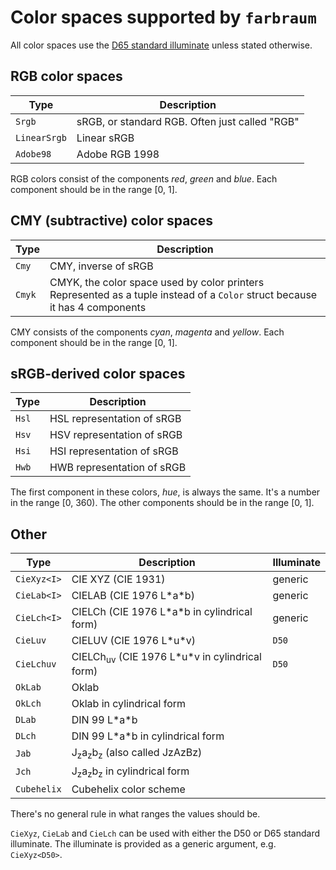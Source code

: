 # Color spaces supported by `farbraum`

All color spaces use the
[D65 standard illuminate](https://en.wikipedia.org/wiki/Illuminant_D65) unless
stated otherwise.

## RGB color spaces

| Type         | Description                                    |
| ------------ | ---------------------------------------------- |
| `Srgb`       | sRGB, or standard RGB. Often just called "RGB" |
| `LinearSrgb` | Linear sRGB                                    |
| `Adobe98`    | Adobe RGB 1998                                 |

RGB colors consist of the components _red_, _green_ and _blue_. Each component
should be in the range [0, 1].

## CMY (subtractive) color spaces

| Type   | Description                                                                                                                    |
| ------ | ------------------------------------------------------------------------------------------------------------------------------ |
| `Cmy`  | CMY, inverse of sRGB                                                                                                           |
| `Cmyk` | CMYK, the color space used by color printers<br>Represented as a tuple instead of a `Color` struct because it has 4 components |

CMY consists of the components _cyan_, _magenta_ and _yellow_. Each component
should be in the range [0, 1].

## sRGB-derived color spaces

| Type  | Description                |
| ----- | -------------------------- |
| `Hsl` | HSL representation of sRGB |
| `Hsv` | HSV representation of sRGB |
| `Hsi` | HSI representation of sRGB |
| `Hwb` | HWB representation of sRGB |

The first component in these colors, _hue_, is always the same. It's a number in
the range [0, 360). The other components should be in the range [0, 1].

## Other

| Type        | Description                                                  | Illuminate |
| ----------- | ------------------------------------------------------------ | ---------- |
| `CieXyz<I>` | CIE XYZ (CIE 1931)                                           | generic    |
| `CieLab<I>` | CIELAB (CIE 1976 L\*a*b)                                     | generic    |
| `CieLch<I>` | CIELCh (CIE 1976 L\*a*b in cylindrical form)                 | generic    |
| `CieLuv`    | CIELUV (CIE 1976 L\*u*v)                                     | `D50`      |
| `CieLchuv`  | CIELCh<sub>uv</sub> (CIE 1976 L\*u*v in cylindrical form)    | `D50`      |
| `OkLab`     | Oklab                                                        |            |
| `OkLch`     | Oklab in cylindrical form                                    |            |
| `DLab`      | DIN 99 L\*a*b                                                |            |
| `DLch`      | DIN 99 L\*a*b in cylindrical form                            |            |
| `Jab`       | J<sub>z</sub>a<sub>z</sub>b<sub>z</sub> (also called JzAzBz) |            |
| `Jch`       | J<sub>z</sub>a<sub>z</sub>b<sub>z</sub> in cylindrical form  |            |
| `Cubehelix` | Cubehelix color scheme                                       |            |

There's no general rule in what ranges the values should be.

`CieXyz`, `CieLab` and `CieLch` can be used with either the D50 or D65 standard
illuminate. The illuminate is provided as a generic argument, e.g.
`CieXyz<D50>`.
